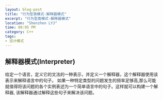 ```yaml
---
layout: blog-post
title: "行为型类模式-解释器模式"
excerpt: "行为型类模式-解释器模式"
location: "Shenzhen LYJ"
time: 08:05 PM
category: C++
tags:
- 设计模式
---
```


## 解释器模式(Interpreter) ##

给定一个语言，定义它的文法的一种表示，并定义一个解释器，这个解释器使用该表示来解释语言中的句子。
如果一种特定类型的问题发生的频率足够高,那么可能就值得将该问题的各个实例表述为一个简单语言中的句子。这样就可以构建一个解释器, 该解释器通过解释这些句子来解决该问题。
